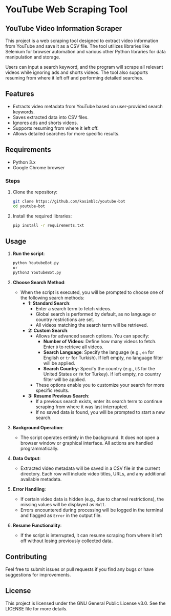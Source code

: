 # YouTube Web Scraping Tool
## YouTube Video Information Scraper

This project is a web scraping tool designed to extract video information from YouTube and save it as a CSV file. The tool utilizes libraries like Selenium for browser automation and various other Python libraries for data manipulation and storage.

Users can input a search keyword, and the program will scrape all relevant videos while ignoring ads and shorts videos. The tool also supports resuming from where it left off and performing detailed searches.

## Features
- Extracts video metadata from YouTube based on user-provided search keywords.
- Saves extracted data into CSV files.
- Ignores ads and shorts videos.
- Supports resuming from where it left off.
- Allows detailed searches for more specific results.

## Requirements
- Python 3.x
- Google Chrome browser

### Steps
1. Clone the repository:
    ```sh
    git clone https://github.com/kasimblc/youtube-bot
    cd youtube-bot
    ```

2. Install the required libraries:
    ```sh
    pip install -r requirements.txt
    ```

## Usage
1. **Run the script**:
    ```sh
    python YoutubeBot.py
    or
    python3 YoutubeBot.py
    ```

2. **Choose Search Method**:
   - When the script is executed, you will be prompted to choose one of the following search methods:
     - **1: Standard Search**:  
       - Enter a search term to fetch videos.  
       - Global search is performed by default, as no language or country restrictions are set.  
       - All videos matching the search term will be retrieved.  
     - **2: Custom Search**:  
       - Allows for advanced search options. You can specify:  
         - **Number of Videos**: Define how many videos to fetch. Enter `0` to retrieve all videos.  
         - **Search Language**: Specify the language (e.g., `en` for English or `tr` for Turkish). If left empty, no language filter will be applied.  
         - **Search Country**: Specify the country (e.g., `US` for the United States or `TR` for Turkey). If left empty, no country filter will be applied.  
       - These options enable you to customize your search for more specific results.  
     - **3: Resume Previous Search**:  
       - If a previous search exists, enter its search term to continue scraping from where it was last interrupted.  
       - If no saved data is found, you will be prompted to start a new search.

3. **Background Operation**:
   - The script operates entirely in the background. It does not open a browser window or graphical interface. All actions are handled programmatically.

4. **Data Output**:
   - Extracted video metadata will be saved in a CSV file in the current directory. Each row will include video titles, URLs, and any additional available metadata.

5. **Error Handling**:
   - If certain video data is hidden (e.g., due to channel restrictions), the missing values will be displayed as `Null`.  
   - Errors encountered during processing will be logged in the terminal and flagged as `Error` in the output file.

6. **Resume Functionality**:
   - If the script is interrupted, it can resume scraping from where it left off without losing previously collected data.

## Contributing
Feel free to submit issues or pull requests if you find any bugs or have suggestions for improvements.

## License
This project is licensed under the GNU General Public License v3.0. See the LICENSE file for more details.

